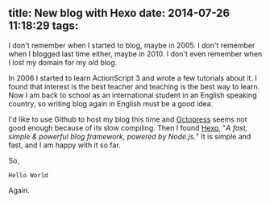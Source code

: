 title: New blog with Hexo
date: 2014-07-26 11:18:29
tags:
---
I don't remember when I started to blog, maybe in 2005. I don't remember when I blogged last time either, maybe in 2010. I don't even remember when I lost my domain for my old blog.

In 2006 I started to learn ActionScript 3 and wrote a few tutorials about it. I found that interest is the best teacher and teaching is the best way to learn. Now I am back to school as an international student in an English speaking country, so writing blog again in English must be a good idea.

I'd like to use Github to host my blog this time and [Octopress](http://octopress.org/) seems not good enough because of its slow compiling. Then I found [Hexo](http://hexo.io/), "_A fast, simple & powerful blog framework, powered by Node.js._" It is simple and fast, and I am happy with it so far.

So,
```
Hello World
```
Again.
